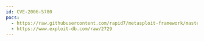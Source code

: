 ```yaml
---
id: CVE-2006-5780
pocs:
  - https://raw.githubusercontent.com/rapid7/metasploit-framework/master/modules/exploits/windows/nfs/xlink_nfsd.rb
  - https://www.exploit-db.com/raw/2729
---
```

